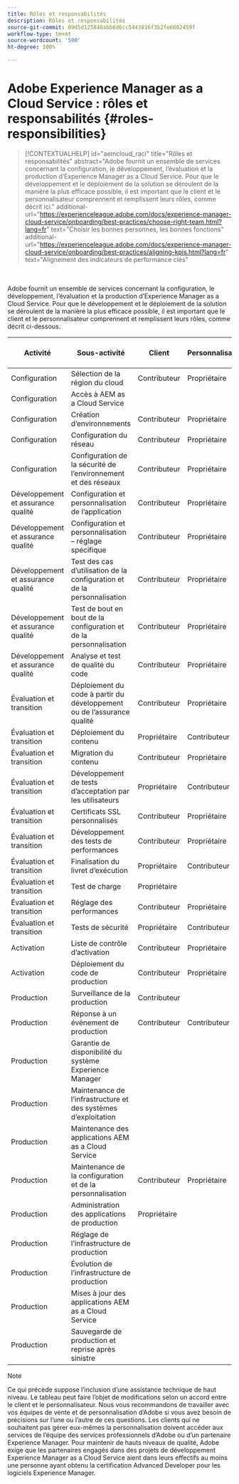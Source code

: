 ```yaml
---
title: Rôles et responsabilités
description: Rôles et responsabilités
source-git-commit: 09d5d125840abb6d6cc5443816f3b2fe6602459f
workflow-type: tm+mt
source-wordcount: '500'
ht-degree: 100%

---
```



# Adobe Experience Manager as a Cloud Service : rôles et responsabilités {#roles-responsibilities}

>[!CONTEXTUALHELP]
>id="aemcloud_raci"
>title="Rôles et responsabilités"
>abstract="Adobe fournit un ensemble de services concernant la configuration, le développement, l’évaluation et la production d’Experience Manager as a Cloud Service. Pour que le développement et le déploiement de la solution se déroulent de la manière la plus efficace possible, il est important que le client et le personnalisateur comprennent et remplissent leurs rôles, comme décrit ici."
>additional-url="https://experienceleague.adobe.com/docs/experience-manager-cloud-service/onboarding/best-practices/choose-right-team.html?lang=fr" text="Choisir les bonnes personnes, les bonnes fonctions"
>additional-url="https://experienceleague.adobe.com/docs/experience-manager-cloud-service/onboarding/best-practices/aligning-kpis.html?lang=fr" text="Alignement des indicateurs de performance clés"

<br></br>
Adobe fournit un ensemble de services concernant la configuration, le développement, l’évaluation et la production d’Experience Manager as a Cloud Service. Pour que le développement et le déploiement de la solution se déroulent de la manière la plus efficace possible, il est important que le client et le personnalisateur comprennent et remplissent leurs rôles, comme décrit ci-dessous.


| Activité | Sous-activité | Client | Personnalisateur | Adobe | Fonctionnalité de Cloud Manager |
|---------------------------------|-------------------------------------------------------|-------------|-------------|---------|-----------------------------|
| Configuration | Sélection de la région du cloud | Contributeur | Propriétaire | Conseiller | Oui |
| Configuration | Accès à AEM as a Cloud Service |  |  | Propriétaire | Oui |
| Configuration | Création d’environnements | Contributeur | Propriétaire | Conseiller | Oui |
| Configuration | Configuration du réseau | Contributeur | Propriétaire | Conseiller | Oui |
| Configuration | Configuration de la sécurité de l’environnement et des réseaux | Contributeur | Propriétaire | Conseiller | Oui |
| Développement et assurance qualité | Configuration et personnalisation de l’application | Contributeur | Propriétaire |  |  |
| Développement et assurance qualité | Configuration et personnalisation – réglage spécifique | Contributeur | Propriétaire |  |  |
| Développement et assurance qualité | Test des cas d’utilisation de la configuration et de la personnalisation | Contributeur | Propriétaire |  |  |
| Développement et assurance qualité | Test de bout en bout de la configuration et de la personnalisation | Contributeur | Propriétaire |  |  |
| Développement et assurance qualité | Analyse et test de qualité du code | Contributeur | Propriétaire | Conseiller | Oui |
| Évaluation et transition | Déploiement du code à partir du développement ou de l’assurance qualité | Contributeur | Propriétaire | Conseiller | Oui |
| Évaluation et transition | Déploiement du contenu | Propriétaire | Contributeur |  |  |
| Évaluation et transition | Migration du contenu | Contributeur | Propriétaire |  |  |
| Évaluation et transition | Développement de tests d’acceptation par les utilisateurs | Propriétaire | Contributeur |  |  |
| Évaluation et transition | Certificats SSL personnalisés | Contributeur | Propriétaire | Conseiller | Oui |
| Évaluation et transition | Développement des tests de performances | Contributeur | Propriétaire |  |  |
| Évaluation et transition | Finalisation du livret d’exécution | Propriétaire | Contributeur |  |  |
| Évaluation et transition | Test de charge | Propriétaire |  |  |  |
| Évaluation et transition | Réglage des performances | Contributeur | Propriétaire |  |  |
| Évaluation et transition | Tests de sécurité | Propriétaire | Contributeur |  |  |
| Activation | Liste de contrôle d’activation | Contributeur | Propriétaire |  |  |
| Activation | Déploiement du code de production | Contributeur | Propriétaire | Conseiller | Oui |
| Production | Surveillance de la production | Contributeur |  | Propriétaire |  |
| Production | Réponse à un événement de production | Contributeur | Contributeur | Propriétaire |  |
| Production | Garantie de disponibilité du système Experience Manager |  |  | Propriétaire |  |
| Production | Maintenance de l’infrastructure et des systèmes d’exploitation |  |  | Propriétaire |  |
| Production | Maintenance des applications AEM as a Cloud Service |  |  | Propriétaire |  |
| Production | Maintenance de la configuration et de la personnalisation | Contributeur | Propriétaire |  |  |
| Production | Administration des applications de production | Propriétaire |  |  |  |
| Production | Réglage de l’infrastructure de production |  |  | Propriétaire |  |
| Production | Évolution de l’infrastructure de production |  |  | Propriétaire |  |
| Production | Mises à jour des applications AEM as a Cloud Service |  |  | Propriétaire |  |
| Production | Sauvegarde de production et reprise après sinistre |  |  | Propriétaire |  |

>[!NOTE]
>
> Ce qui précède suppose l’inclusion d’une assistance technique de haut niveau. Le tableau peut faire l’objet de modifications selon un accord entre le client et le personnalisateur. Nous vous recommandons de travailler avec vos équipes de vente et de personnalisation d’Adobe si vous avez besoin de précisions sur l’une ou l’autre de ces questions.
> Les clients qui ne souhaitent pas gérer eux-mêmes la personnalisation doivent accéder aux services de l’équipe des services professionnels d’Adobe ou d’un partenaire Experience Manager.
>Pour maintenir de hauts niveaux de qualité, Adobe exige que les partenaires engagés dans des projets de développement Experience Manager as a Cloud Service aient dans leurs effectifs au moins une personne ayant obtenu la certification Advanced Developer pour les logiciels Experience Manager.
